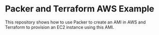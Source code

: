 # Packer and Terraform AWS Example

This repository shows how to use Packer to create an AMI in AWS and Terraform to provision an EC2 instance using this AMI.